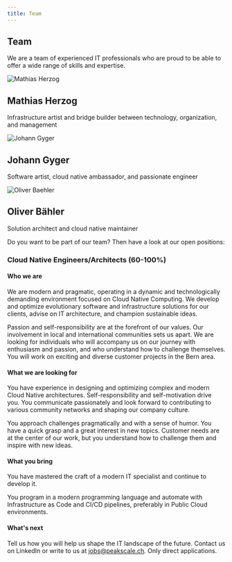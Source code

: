```yaml
---
title: Team
---
```


## Team

We are a team of experienced IT professionals who are proud to be able to offer a wide range of skills and expertise.

<div class="row">
    <div class="article col col-3 col-d-3 col-t-4">
      <div class="article__inner">
        <div class="article__head">
          <div class="sqr_border"><div class="sqr">
            <img alt="Mathias Herzog" src="/images/team/mathiasherzog.jpg">
          </div></div>
        </div>
        <div class="article__content">
          <h2 class="article__title">Mathias Herzog &nbsp <a class="scl" href="https://www.linkedin.com/in/mathias-herzog-888a6788/">
            <i class="ion ion-logo-linkedin" style="color: #0580c4;"></i>
          </a></h2>
          <p class="article__excerpt">Infrastructure artist and bridge builder between technology, organization, and management</p>
        </div>
      </div>
    </div>
    <div class="article col col-3 col-d-3 col-t-4">
      <div class="article__inner">
        <div class="article__head">
          <div class="sqr_border"><div class="sqr">
            <img alt="Johann Gyger" src="/images/team/johanngyger.jpg">
          </div></div>
        </div>
        <div class="article__content">
          <h2 class="article__title">Johann Gyger &nbsp <a class="scl" href="https://www.linkedin.com/in/johanngyger/">
            <i class="ion ion-logo-linkedin" style="color: #0580c4;"></i></a>
          </h2>
          <p class="article__excerpt">Software artist, cloud native ambassador, and passionate engineer</p>
        </div>
      </div>
    </div>
    <div class="article col col-3 col-d-3 col-t-4">
      <div class="article__inner">
        <div class="article__head">
          <div class="sqr_border"><div class="sqr">
            <img alt="Oliver Baehler" src="/images/team/oliverbaehler.jpg">
          </div></div>
        </div>
        <div class="article__content">
          <h2 class="article__title">Oliver Bähler &nbsp <a class="scl" href="https://www.linkedin.com/in/oliver-b%C3%A4hler-8b182b175/">
            <i class="ion ion-logo-linkedin" style="color: #0580c4;"></i></a>
          </h2>
          <p class="article__excerpt">Solution architect and cloud native maintainer</p>
        </div>
      </div>
    </div>
</div>

Do you want to be part of our team? Then have a look at our open positions:

### Cloud Native Engineers/Architects (60-100%)

#### Who we are

We are modern and pragmatic, operating in a dynamic and technologically demanding environment focused on Cloud Native
Computing. We develop and optimize evolutionary software and infrastructure solutions for our clients, advise on IT
architecture, and champion sustainable ideas.

Passion and self-responsibility are at the forefront of our values. Our involvement in local and international
communities sets us apart. We are looking for individuals who will accompany us on our journey with enthusiasm and
passion, and who understand how to challenge themselves. You will work on exciting and diverse customer projects in the
Bern area.

#### What we are looking for

You have experience in designing and optimizing complex and modern Cloud Native architectures. Self-responsibility and
self-motivation drive you. You communicate passionately and look forward to contributing to various community networks
and shaping our company culture.

You approach challenges pragmatically and with a sense of humor. You have a quick grasp and a great interest in new
topics. Customer needs are at the center of our work, but you understand how to challenge them and inspire with new
ideas.

#### What you bring

You have mastered the craft of a modern IT specialist and continue to develop it.

You program in a modern programming language and automate with Infrastructure as Code and CI/CD pipelines, preferably in
Public Cloud environments.

#### What's next

Tell us how you will help us shape the IT landscape of the future. Contact us on LinkedIn or write to us at
jobs@peakscale.ch. Only direct applications.

